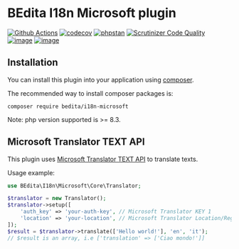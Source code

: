 # BEdita I18n Microsoft plugin

[![Github Actions](https://github.com/bedita/i18n-microsoft/workflows/php/badge.svg)](https://github.com/bedita/i18n-microsoft/actions?query=workflow%3Aphp)
[![codecov](https://codecov.io/gh/bedita/i18n-microsoft/branch/main/graph/badge.svg)](https://codecov.io/gh/bedita/i18n-microsoft)
[![phpstan](https://img.shields.io/badge/PHPStan-level%205-brightgreen.svg)](https://phpstan.org)
[![Scrutinizer Code Quality](https://scrutinizer-ci.com/g/bedita/i18n-microsoft/badges/quality-score.png?b=main)](https://scrutinizer-ci.com/g/bedita/i18n-microsoft/?branch=main)
[![image](https://img.shields.io/packagist/v/bedita/i18n-microsoft.svg?label=stable)](https://packagist.org/packages/bedita/i18n-microsoft)
[![image](https://img.shields.io/github/license/bedita/i18n-microsoft.svg)](https://github.com/bedita/i18n-microsoft/blob/main/LICENSE.LGPL)

## Installation

You can install this plugin into your application using [composer](https://getcomposer.org).

The recommended way to install composer packages is:

```
composer require bedita/i18n-microsoft
```

Note: php version supported is >= 8.3.

## Microsoft Translator TEXT API

This plugin uses [Microsoft Translator TEXT API](https://www.microsoft.com/en-us/translator/business/translator-api/) to translate texts.

Usage example:
```php
use BEdita\I18n\Microsoft\Core\Translator;

$translator = new Translator();
$translator->setup([
    'auth_key' => 'your-auth-key', // Microsoft Translator KEY 1
    'location' => 'your-location', // Microsoft Translator Location/Region i.e. westeurope
]);
$result = $translator->translate(['Hello world!'], 'en', 'it');
// $result is an array, i.e ['translation' => ['Ciao mondo!']]
```
